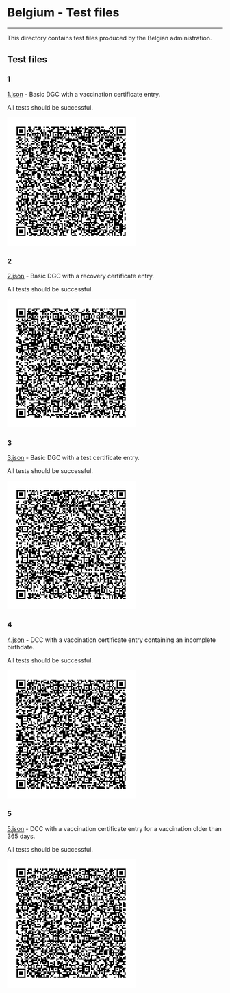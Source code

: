 # Belgium - Test files

---

This directory contains test files produced by the Belgian administration. 

## Test files

### 1

[1.json](2DCode/raw/1.json) - Basic DGC with a vaccination certificate entry. 

All tests should be successful.

![1](png/1.png)

### 2

[2.json](2DCode/raw/2.json) - Basic DGC with a recovery certificate entry. 

All tests should be successful.

![2](png/2.png)

### 3

[3.json](2DCode/raw/3.json) - Basic DGC with a test certificate entry.

All tests should be successful.

![3](png/3.png)

### 4

[4.json](2DCode/raw/4.json) - DCC with a vaccination certificate entry containing an incomplete birthdate.

All tests should be successful.

![4](png/4.png)

### 5

[5.json](2DCode/raw/5.json) - DCC with a vaccination certificate entry for a vaccination older than 365 days.

All tests should be successful.

![5](png/5.png)
